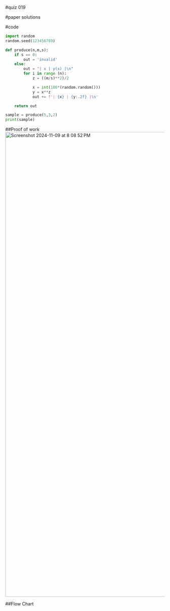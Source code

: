 #quiz 019


#paper solutions


#code
```.py
import random
random.seed(123456789)

def produce(n,m,s):
    if s == 0:
        out = 'invalid'
    else:
        out = "| x | y(x) |\n"
        for i in range (n):
            z = ((m/s)**2)/2

            x = int(100*(random.random()))
            y = x**z
            out += f'| {x} | {y:.2f} |\n'

    return out

sample = produce(5,3,2)
print(sample)
```

##Proof of work
<img width="1470" alt="Screenshot 2024-11-09 at 8 08 52 PM" src="https://github.com/user-attachments/assets/6f5fa78c-f67f-4de6-bc69-66327bf0412a">

##Flow Chart
